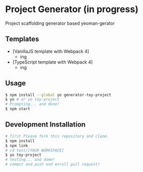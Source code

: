 # Project Generator (in progress)

Project scaffolding generator based yeoman-gerator

## Templates

- [VanillaJS template with Webpack 4]
  - ing
- [TypeScript template with Webpack 4]
  - ing

## Usage

```bash
$ npm install --global yo generator-toy-project
$ yo # or yo toy-project
# Prompting... and done!
$ npm start
```

## Development Installation

```bash
# first Please fork this repository and clone.
$ npm install
$ npm link
# cd test/[YOUR WORKSPACE]
$ yo toy-project
# testing... and dome!
# commit and push and enroll pull request!
```
